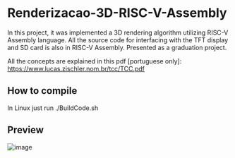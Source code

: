 # Renderizacao-3D-RISC-V-Assembly

In this project, it was implemented a 3D rendering algorithm utilizing RISC-V Assembly language. All the source code for interfacing with the TFT display and SD card is also in RISC-V Assembly. Presented as a graduation project.

All the concepts are explained in this pdf [portuguese only]: https://www.lucas.zischler.nom.br/tcc/TCC.pdf

## How to compile

In Linux just run ./BuildCode.sh

## Preview

![image](https://user-images.githubusercontent.com/66532920/186718323-a2a4b79b-75d9-4c17-af40-60b14cd98a4d.png)
